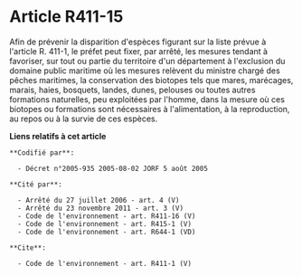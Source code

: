 # Article R411-15

Afin de prévenir la disparition d'espèces figurant sur la liste prévue à l'article R. 411-1, le préfet peut fixer, par
arrêté, les mesures tendant à favoriser, sur tout ou partie du territoire d'un département à l'exclusion du domaine public
maritime où les mesures relèvent du ministre chargé des pêches maritimes, la conservation des biotopes tels que mares,
marécages, marais, haies, bosquets, landes, dunes, pelouses ou toutes autres formations naturelles, peu exploitées par
l'homme, dans la mesure où ces biotopes ou formations sont nécessaires à l'alimentation, à la reproduction, au repos ou à la
survie de ces espèces.

**Liens relatifs à cet article**

	**Codifié par**:

	  - Décret n°2005-935 2005-08-02 JORF 5 août 2005

	**Cité par**:

	  - Arrêté du 27 juillet 2006 - art. 4 (V)
	  - Arrêté du 23 novembre 2011 - art. 3 (V)
	  - Code de l'environnement - art. R411-16 (V)
	  - Code de l'environnement - art. R415-1 (V)
	  - Code de l'environnement - art. R644-1 (VD)

	**Cite**:

	  - Code de l'environnement - art. R411-1 (V)

